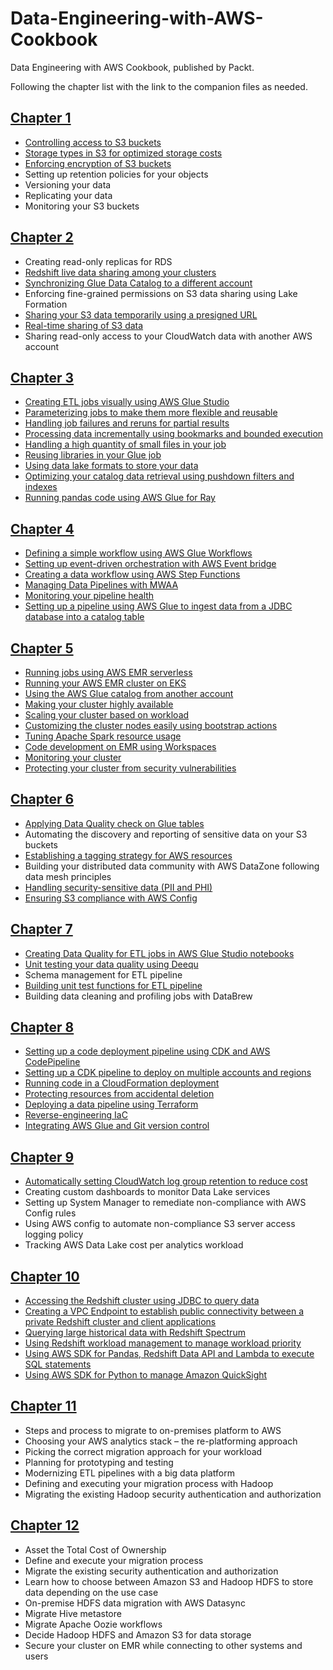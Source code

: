 # Data-Engineering-with-AWS-Cookbook
Data Engineering with AWS Cookbook, published by Packt.

Following the chapter list with the link to the companion files as needed.

## [Chapter 1](https://github.com/PacktPublishing/Data-Engineering-with-AWS-Cookbook/tree/main/Chapter01)
- [Controlling access to S3 buckets](https://github.com/PacktPublishing/Data-Engineering-with-AWS-Cookbook/tree/main/Chapter01/Recipe1)
- [Storage types in S3 for optimized storage costs](https://github.com/PacktPublishing/Data-Engineering-with-AWS-Cookbook/tree/main/Chapter01/Recipe2)
- [Enforcing encryption of S3 buckets](https://github.com/PacktPublishing/Data-Engineering-with-AWS-Cookbook/tree/main/Chapter01/Recipe3)
- Setting up retention policies for your objects
- Versioning your data
- Replicating your data
- Monitoring your S3 buckets

## [Chapter 2](https://github.com/PacktPublishing/Data-Engineering-with-AWS-Cookbook/tree/main/Chapter02)
- Creating read-only replicas for RDS
- [Redshift live data sharing among your clusters](https://github.com/PacktPublishing/Data-Engineering-with-AWS-Cookbook/tree/main/Chapter02/Recipe2)
- [Synchronizing Glue Data Catalog to a different account](https://github.com/PacktPublishing/Data-Engineering-with-AWS-Cookbook/tree/main/Chapter02/Recipe3)
- Enforcing fine-grained permissions on S3 data sharing using Lake Formation
- [Sharing your S3 data temporarily using a presigned URL](https://github.com/PacktPublishing/Data-Engineering-with-AWS-Cookbook/tree/main/Chapter02/Recipe5)
- [Real-time sharing of S3 data](https://github.com/PacktPublishing/Data-Engineering-with-AWS-Cookbook/tree/main/Chapter02/Recipe6)
- Sharing read-only access to your CloudWatch data with another AWS account

## [Chapter 3](https://github.com/PacktPublishing/Data-Engineering-with-AWS-Cookbook/tree/main/Chapter03)
- [Creating ETL jobs visually using AWS Glue Studio](https://github.com/PacktPublishing/Data-Engineering-with-AWS-Cookbook/tree/main/Chapter03/Recipe1)
- [Parameterizing jobs to make them more flexible and reusable](https://github.com/PacktPublishing/Data-Engineering-with-AWS-Cookbook/tree/main/Chapter03/Recipe2)
- [Handling job failures and reruns for partial results](https://github.com/PacktPublishing/Data-Engineering-with-AWS-Cookbook/tree/main/Chapter03/Recipe3)
- [Processing data incrementally using bookmarks and bounded execution](https://github.com/PacktPublishing/Data-Engineering-with-AWS-Cookbook/tree/main/Chapter03/Recipe4)
- [Handling a high quantity of small files in your job](https://github.com/PacktPublishing/Data-Engineering-with-AWS-Cookbook/tree/main/Chapter03/Recipe5)
- [Reusing libraries in your Glue job](https://github.com/PacktPublishing/Data-Engineering-with-AWS-Cookbook/tree/main/Chapter03/Recipe6)
- [Using data lake formats to store your data](https://github.com/PacktPublishing/Data-Engineering-with-AWS-Cookbook/tree/main/Chapter03/Recipe7)
- [Optimizing your catalog data retrieval using pushdown filters and indexes](https://github.com/PacktPublishing/Data-Engineering-with-AWS-Cookbook/tree/main/Chapter03/Recipe8)
- [Running pandas code using AWS Glue for Ray](https://github.com/PacktPublishing/Data-Engineering-with-AWS-Cookbook/tree/main/Chapter03/Recipe9)

## [Chapter 4](https://github.com/PacktPublishing/Data-Engineering-with-AWS-Cookbook/tree/main/Chapter04)
- [Defining a simple workflow using AWS Glue Workflows](https://github.com/PacktPublishing/Data-Engineering-with-AWS-Cookbook/tree/main/Chapter04/Recipe1)
- [Setting up event-driven orchestration with AWS Event bridge](https://github.com/PacktPublishing/Data-Engineering-with-AWS-Cookbook/tree/main/Chapter04/Recipe2)
- [Creating a data workflow using AWS Step Functions](https://github.com/PacktPublishing/Data-Engineering-with-AWS-Cookbook/tree/main/Chapter04/Recipe3)
- [Managing Data Pipelines with MWAA](https://github.com/PacktPublishing/Data-Engineering-with-AWS-Cookbook/tree/main/Chapter04/Recipe4)
- [Monitoring your pipeline health](https://github.com/PacktPublishing/Data-Engineering-with-AWS-Cookbook/tree/main/Chapter04/Recipe5)
- [Setting up a pipeline using AWS Glue to ingest data from a JDBC database into a catalog table](https://github.com/PacktPublishing/Data-Engineering-with-AWS-Cookbook/tree/main/Chapter04/Recipe6)

## [Chapter 5](https://github.com/PacktPublishing/Data-Engineering-with-AWS-Cookbook/tree/main/Chapter05)
- [Running jobs using AWS EMR serverless](https://github.com/PacktPublishing/Data-Engineering-with-AWS-Cookbook/tree/main/Chapter05/Recipe1)
- [Running your AWS EMR cluster on EKS](https://github.com/PacktPublishing/Data-Engineering-with-AWS-Cookbook/tree/main/Chapter05/Recipe2)
- [Using the AWS Glue catalog from another account](https://github.com/PacktPublishing/Data-Engineering-with-AWS-Cookbook/tree/main/Chapter05/Recipe3)
- [Making your cluster highly available](https://github.com/PacktPublishing/Data-Engineering-with-AWS-Cookbook/tree/main/Chapter05/Recipe4)
- [Scaling your cluster based on workload](https://github.com/PacktPublishing/Data-Engineering-with-AWS-Cookbook/tree/main/Chapter05/Recipe5)
- [Customizing the cluster nodes easily using bootstrap actions](https://github.com/PacktPublishing/Data-Engineering-with-AWS-Cookbook/tree/main/Chapter05/Recipe6)
- [Tuning Apache Spark resource usage](https://github.com/PacktPublishing/Data-Engineering-with-AWS-Cookbook/tree/main/Chapter05/Recipe7)
- [Code development on EMR using Workspaces](https://github.com/PacktPublishing/Data-Engineering-with-AWS-Cookbook/tree/main/Chapter05/Recipe8)
- [Monitoring your cluster](https://github.com/PacktPublishing/Data-Engineering-with-AWS-Cookbook/tree/main/Chapter05/Recipe9)
- [Protecting your cluster from security vulnerabilities](https://github.com/PacktPublishing/Data-Engineering-with-AWS-Cookbook/tree/main/Chapter05/Recipe10)

## [Chapter 6](https://github.com/PacktPublishing/Data-Engineering-with-AWS-Cookbook/tree/main/Chapter06)
- [Applying Data Quality check on Glue tables](https://github.com/PacktPublishing/Data-Engineering-with-AWS-Cookbook/tree/main/Chapter06/Recipe1)
- Automating the discovery and reporting of sensitive data on your S3 buckets
- [Establishing a tagging strategy for AWS resources](https://github.com/PacktPublishing/Data-Engineering-with-AWS-Cookbook/tree/main/Chapter06/Recipe3)
- Building your distributed data community with AWS DataZone following data mesh principles
- [Handling security-sensitive data (PII and PHI)](https://github.com/PacktPublishing/Data-Engineering-with-AWS-Cookbook/tree/main/Chapter06/Recipe5)
- [Ensuring S3 compliance with AWS Config](https://github.com/PacktPublishing/Data-Engineering-with-AWS-Cookbook/tree/main/Chapter06/Recipe6)

## [Chapter 7](https://github.com/PacktPublishing/Data-Engineering-with-AWS-Cookbook/tree/main/Chapter07)
- [Creating Data Quality for ETL jobs in AWS Glue Studio notebooks](https://github.com/PacktPublishing/Data-Engineering-with-AWS-Cookbook/blob/main/Chapter07/Recipe1.ipynb)
- [Unit testing your data quality using Deequ](https://github.com/PacktPublishing/Data-Engineering-with-AWS-Cookbook/blob/main/Chapter07/Recipe2)
- Schema management for ETL pipeline
- [Building unit test functions for ETL pipeline](https://github.com/PacktPublishing/Data-Engineering-with-AWS-Cookbook/blob/main/Chapter07/Recipe4)
- Building data cleaning and profiling jobs with DataBrew

## [Chapter 8](https://github.com/PacktPublishing/Data-Engineering-with-AWS-Cookbook/tree/main/Chapter08)
- [Setting up a code deployment pipeline using CDK and AWS CodePipeline](https://github.com/PacktPublishing/Data-Engineering-with-AWS-Cookbook/tree/main/Chapter08/Recipe1)
- [Setting up a CDK pipeline to deploy on multiple accounts and regions](https://github.com/PacktPublishing/Data-Engineering-with-AWS-Cookbook/tree/main/Chapter08/Recipe2)
- [Running code in a CloudFormation deployment](https://github.com/PacktPublishing/Data-Engineering-with-AWS-Cookbook/tree/main/Chapter08/Recipe3)
- [Protecting resources from accidental deletion](https://github.com/PacktPublishing/Data-Engineering-with-AWS-Cookbook/tree/main/Chapter08/Recipe4)
- [Deploying a data pipeline using Terraform](https://github.com/PacktPublishing/Data-Engineering-with-AWS-Cookbook/tree/main/Chapter08/Recipe5)
- [Reverse-engineering IaC](https://github.com/PacktPublishing/Data-Engineering-with-AWS-Cookbook/tree/main/Chapter08/Recipe6)
- [Integrating AWS Glue and Git version control](https://github.com/PacktPublishing/Data-Engineering-with-AWS-Cookbook/tree/main/Chapter08/Recipe7)

## [Chapter 9](https://github.com/PacktPublishing/Data-Engineering-with-AWS-Cookbook/tree/main/Chapter09)
- [Automatically setting CloudWatch log group retention to reduce cost](https://github.com/PacktPublishing/Data-Engineering-with-AWS-Cookbook/blob/main/Chapter09/Recipe1)
- Creating custom dashboards to monitor Data Lake services
- Setting up System Manager to remediate non-compliance with AWS Config rules
- Using AWS config to automate non-compliance S3 server access logging policy
- Tracking AWS Data Lake cost per analytics workload

## [Chapter 10](https://github.com/PacktPublishing/Data-Engineering-with-AWS-Cookbook/tree/main/Chapter10)
- [Accessing the Redshift cluster using JDBC to query data](https://github.com/PacktPublishing/Data-Engineering-with-AWS-Cookbook/blob/main/Chapter10/Recipe1)
- [Creating a VPC Endpoint to establish public connectivity between a private Redshift cluster and client applications](https://github.com/PacktPublishing/Data-Engineering-with-AWS-Cookbook/blob/main/Chapter10/Recipe2)
- [Querying large historical data with Redshift Spectrum](https://github.com/PacktPublishing/Data-Engineering-with-AWS-Cookbook/blob/main/Chapter10/Recipe3)
- [Using Redshift workload management to manage workload priority](https://github.com/PacktPublishing/Data-Engineering-with-AWS-Cookbook/blob/main/Chapter10/Recipe4)
- [Using AWS SDK for Pandas, Redshift Data API and Lambda to execute SQL statements](https://github.com/PacktPublishing/Data-Engineering-with-AWS-Cookbook/blob/main/Chapter10/Recipe5)
- [Using AWS SDK for Python to manage Amazon QuickSight](https://github.com/PacktPublishing/Data-Engineering-with-AWS-Cookbook/blob/main/Chapter10/Recipe6)

## [Chapter 11](https://github.com/PacktPublishing/Data-Engineering-with-AWS-Cookbook/tree/main/Chapter11)
- Steps and process to migrate to on-premises platform to AWS
- Choosing your AWS analytics stack – the re-platforming approach
- Picking the correct migration approach for your workload
- Planning for prototyping and testing
- Modernizing ETL pipelines with a big data platform
- Defining and executing your migration process with Hadoop
- Migrating the existing Hadoop security authentication and authorization

## [Chapter 12](https://github.com/PacktPublishing/Data-Engineering-with-AWS-Cookbook/tree/main/Chapter12)
- Asset the Total Cost of Ownership
- Define and execute your migration process
- Migrate the existing security authentication and authorization
- Learn how to choose between Amazon S3 and Hadoop HDFS to store data depending on the use case
- On-premise HDFS data migration with AWS Datasync
- Migrate Hive metastore
- Migrate Apache Oozie workflows
- Decide Hadoop HDFS and Amazon S3 for data storage
- Secure your cluster on EMR while connecting to other systems and users
